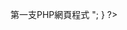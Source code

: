 <!DOCTYPE html>
<html lang="en">
<head>
	<meta charset="UTF-8">
	<title>PHP practice1</title>
</head>
<body>
	<?php
		$begin=12;
		$end=18;
		for($i = $begin; $i <= $end; $i +=3 ){		
	?>
	<p style="font-size: <?php echo $i;?> pt">
	第一支PHP網頁程式
	<?php
		print "</p>";
		} 
	?>
	
</body>
</html>
